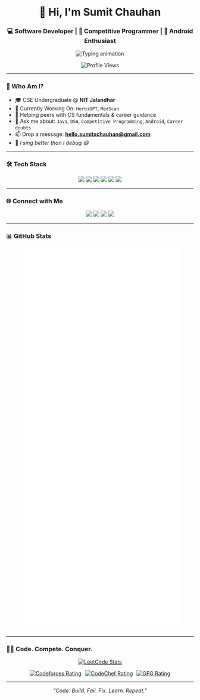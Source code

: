 <h1 align="center">👋 Hi, I'm Sumit Chauhan</h1>
<h3 align="center">💻 Software Developer | 🎯 Competitive Programmer | 📱 Android Enthusiast</h3>

<p align="center">
  <img src="https://readme-typing-svg.herokuapp.com/?font=Fira+Code&size=24&pause=1000&color=FF6C00&center=true&vCenter=true&width=440&lines=Java+%7C+Android+%7C+DSA;Building+real-world+projects;Learning+never+stops+🚀" alt="Typing animation" />
</p>

<p align="center">
  <img src="https://komarev.com/ghpvc/?username=gosling-dude&label=Profile%20Views&color=0e75b6&style=flat" alt="Profile Views" />
</p>

---

### 🧠 Who Am I?

- 🎓 CSE Undergraduate @ **NIT Jalandhar**  
- 🔭 Currently Working On: `HerbiGPT`, `MedScan`  
- 🤝 Helping peers with CS fundamentals & career guidance  
- 💬 Ask me about: `Java`, `DSA`, `Competitive Programming`, `Android`, `Career doubts`  
- 📫 Drop a message: **hello.sumitxchauhan@gmail.com**  
- 🎵 *I sing better than I debug 😄*

---

### 🛠️ Tech Stack

<p align="center">
  <img src="https://img.shields.io/badge/Java-%23ED8B00.svg?style=for-the-badge&logo=openjdk&logoColor=white" />
  <img src="https://img.shields.io/badge/Android-%233DDC84.svg?style=for-the-badge&logo=android&logoColor=white" />
  <img src="https://img.shields.io/badge/Firebase-ffca28.svg?style=for-the-badge&logo=firebase&logoColor=black" />
  <img src="https://img.shields.io/badge/MySQL-005C84?style=for-the-badge&logo=mysql&logoColor=white" />
  <img src="https://img.shields.io/badge/Retrofit-00599C?style=for-the-badge&logo=java&logoColor=white" />
  <img src="https://img.shields.io/badge/GitHub-181717?style=for-the-badge&logo=github&logoColor=white" />
</p>

---

### 🌐 Connect with Me

<p align="center">
  <a href="https://x.com/SumitCh48587631"><img src="https://img.icons8.com/color/48/twitter--v1.png" width="36" /></a>
  <a href="https://linkedin.com/in/sumit-chauhan-006399257/"><img src="https://img.icons8.com/color/48/linkedin.png" width="36" /></a>
  <a href="https://leetcode.com/sumit_chauhan_/"><img src="https://upload.wikimedia.org/wikipedia/commons/1/19/LeetCode_logo_black.png" width="36" /></a>
  <a href="https://auth.geeksforgeeks.org/user/sumit_chauhan143"><img src="https://upload.wikimedia.org/wikipedia/commons/4/43/GeeksforGeeks.svg" width="36" /></a>
</p>

---
### 📊 GitHub Stats

<p align="center">
  <img src="https://github.com/gosling-dude/gosling-dude/blob/main/github-metrics.svg" alt="Metrics" />
</p>

---
### 👨‍💻 Code. Compete. Conquer.

<p align="center">
  <!-- LeetCode Stats Card -->
  <a href="https://leetcode.com/sumit_chauhan_/">
    <img src="https://leetcard.jacoblin.cool/sumit_chauhan_?theme=dark&font=Fira+Code&ext=contest" alt="LeetCode Stats" />
  </a>
</p>

<p align="center" style="display: flex; justify-content: center; gap: 10px; flex-wrap: wrap;">
  <!-- Codeforces -->
  <a href="https://codeforces.com/profile/SumitXorY" title="Codeforces">
    <img
      src="https://img.shields.io/badge/Codeforces-1397%2B-blue?style=for-the-badge&logo=codeforces&logoColor=white"
      alt="Codeforces Rating"
    />
  </a>

  <!-- CodeChef -->
  <a href="https://www.codechef.com/users/sumit_chauhan" title="CodeChef">
    <img
      src="https://img.shields.io/badge/CodeChef-2050%2B-orange?style=for-the-badge&logo=codechef&logoColor=white"
      alt="CodeChef Rating"
    />
  </a>

  <!-- GeeksforGeeks -->
  <a href="https://auth.geeksforgeeks.org/user/sumit_chauhan143/" title="GeeksforGeeks">
    <img
      src="https://img.shields.io/badge/GeeksforGeeks-1985%2B-darkgreen?style=for-the-badge&logo=geeksforgeeks&logoColor=white"
      alt="GFG Rating"
    />
  </a>
</p>


---

<p align="center"><i>“Code. Build. Fail. Fix. Learn. Repeat.”</i></p>
